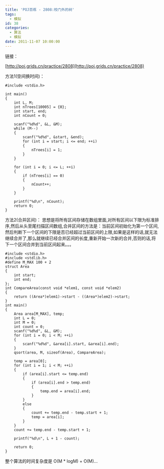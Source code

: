 ```yaml
---
title: 'POJ百练 - 2808:校门外的树'
tags:
  - 模拟
id: 38
categories:
  - 算法
  - 模拟
date: 2011-11-07 10:00:00
---
```


链接：

[http://poj.grids.cn/practice/2808](http://poj.grids.cn/practice/2808)

方法1(空间换时间)：

``` stylus
#include <stdio.h>

int main()
{
    int L, M;
    int nTrees[10005] = {0};
    int start, end;
    int nCount = 0;

    scanf("%d%d", &L, &M);
    while (M--)
    {
        scanf("%d%d", &start, &end);
        for (int i = start; i <= end; ++i)
        {
            nTrees[i] = 1;
        }
    }

    for (int i = 0; i <= L; ++i)
    {
        if (nTrees[i] == 0)
        {
            nCount++;
        }
    }

    printf("%d\n", nCount);
    return 0;
}
```


方法2(合并区间)：
思想是将所有区间存储在数组里面,对所有区间以下限为标准排序,然后从头至尾扫描区间数组,合并区间的方法是：当前区间初始化为第一个区间,然后判断下一个区间的下限是否已经超过当前区间的上限,如果是这样的话,就无法继续合并了,那么就继续已经合并区间的长度,重新开始一次新的合并,否则的话,将下一个区间合并到当前区间起来。。。
``` stylus
#include <stdio.h>
#include <stdlib.h>
#define M_MAX 100 + 2
struct Area
{
    int start;
    int end;
};
int CompareArea(const void *elem1, const void *elem2)
{
    return ((Area*)elem1)->start - ((Area*)elem2)->start;
}
int main()
{
    Area area[M_MAX], temp;
    int L = 0;
    int M = 0;
    int count = 0;
    scanf("%d%d", &L, &M);
    for (int i = 0; i < M; ++i)
    {
        scanf("%d%d", &area[i].start, &area[i].end);
    }
    qsort(area, M, sizeof(Area), CompareArea);

    temp = area[0];
    for (int i = 1; i < M; ++i)
    {
        if (area[i].start <= temp.end)
        {
            if (area[i].end > temp.end)
            {
                temp.end = area[i].end;
            }
        }
        else
        {
            count += temp.end - temp.start + 1;
            temp = area[i];
        }
    }
    count += temp.end - temp.start + 1;

    printf("%d\n", L + 1 - count);

    return 0;
}
```
整个算法的时间复杂度是 O(M * logM) + O(M)...
